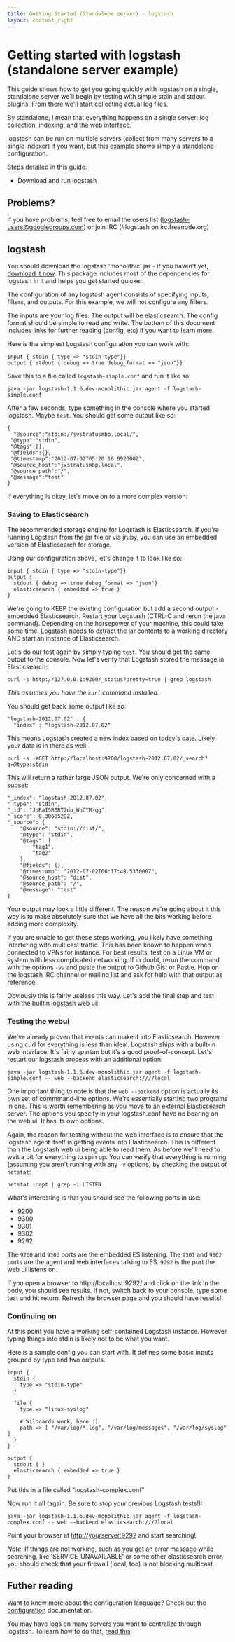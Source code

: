 ```yaml
---
title: Getting Started (Standalone server) - logstash
layout: content_right
---
```

# Getting started with logstash (standalone server example)

This guide shows how to get you going quickly with logstash on a single,
standalone server we'll begin by testing with simple stdin and stdout plugins. From there we'll start collecting actual log files.

By standalone, I mean that everything happens on a single server: log collection, indexing, and the web interface.

logstash can be run on multiple servers (collect from many servers to a single
indexer) if you want, but this example shows simply a standalone configuration.

Steps detailed in this guide:

* Download and run logstash

## Problems?

If you have problems, feel free to email the users list
(logstash-users@googlegroups.com) or join IRC (#logstash on irc.freenode.org)

## logstash

You should download the logstash 'monolithic' jar - if you haven't yet, [download it now](http://semicomplete.com/files/logstash/logstash-1.1.6.dev-monolithic.jar). This package includes most
of the dependencies for logstash in it and helps you get started quicker.

The configuration of any logstash agent consists of specifying inputs, filters,
and outputs. For this example, we will not configure any filters.

The inputs are your log files. The output will be elasticsearch. The config
format should be simple to read and write. The bottom of this document includes
links for further reading (config, etc) if you want to learn more.

Here is the simplest Logstash configuration you can work with:

    input { stdin { type => "stdin-type"}}
    output { stdout { debug => true debug_format => "json"}}

Save this to a file called `logstash-simple.conf` and run it like so:

    java -jar logstash-1.1.6.dev-monolithic.jar agent -f logstash-simple.conf

After a few seconds, type something in the console where you started logstash. Maybe `test`.
You should get some output like so:

    {
      "@source":"stdin://jvstratusmbp.local/",
     "@type":"stdin",
     "@tags":[],
     "@fields":{},
     "@timestamp":"2012-07-02T05:20:16.092000Z",
     "@source_host":"jvstratusmbp.local",
     "@source_path":"/",
     "@message":"test"
    }

If everything is okay, let's move on to a more complex version:

### Saving to Elasticsearch
The recommended storage engine for Logstash is Elasticsearch. If you're running Logstash from the jar file or via jruby, you can use an embedded version of Elasticsearch for storage.

Using our configuration above, let's change it to look like so:

    input { stdin { type => "stdin-type"}}
    output { 
      stdout { debug => true debug_format => "json"}
      elasticsearch { embedded => true }
    }

We're going to KEEP the existing configuration but add a second output - embedded Elasticsearch.
Restart your Logstash (CTRL-C and rerun the java command). Depending on the horsepower of your machine, this could take some time.
Logstash needs to extract the jar contents to a working directory AND start an instance of Elasticsearch.

Let's do our test again by simply typing `test`. You should get the same output to the console.
Now let's verify that Logstash stored the message in Elasticsearch:

    curl -s http://127.0.0.1:9200/_status?pretty=true | grep logstash

_This assumes you have the `curl` command installed._

You should get back some output like so:

    "logstash-2012.07.02" : {
      "index" : "logstash-2012.07.02"

This means Logstash created a new index based on today's date. Likely your data is in there as well:

`curl -s -XGET http://localhost:9200/logstash-2012.07.02/_search?q=@type:stdin`

This will return a rather large JSON output. We're only concerned with a subset:

    "_index": "logstash-2012.07.02",
    "_type": "stdin",
    "_id": "JdRaI5R6RT2do_WhCYM-qg",
    "_score": 0.30685282,
    "_source": {
        "@source": "stdin://dist/",
        "@type": "stdin",
        "@tags": [
            "tag1",
            "tag2"
        ],
        "@fields": {},
        "@timestamp": "2012-07-02T06:17:48.533000Z",
        "@source_host": "dist",
        "@source_path": "/",
        "@message": "test"
    }

Your output may look a little different.
The reason we're going about it this way is to make absolutely sure that we have all the bits working before adding more complexity.

If you are unable to get these steps working, you likely have something interfering with multicast traffic. This has been known to happen when connected to VPNs for instance.
For best results, test on a Linux VM or system with less complicated networking. If in doubt, rerun the command with the options `-vv` and paste the output to Github Gist or Pastie.
Hop on the logstash IRC channel or mailing list and ask for help with that output as reference.

Obviously this is fairly useless this way. Let's add the final step and test with the builtin logstash web ui:

### Testing the webui
We've already proven that events can make it into Elasticsearch. However using curl for everything is less than ideal.
Logstash ships with a built-in web interface. It's fairly spartan but it's a good proof-of-concept. Let's restart our logstash process with an additional option:

    java -jar logstash-1.1.6.dev-monolithic.jar agent -f logstash-simple.conf -- web --backend elasticsearch:///?local

One important thing to note is that the `web --backend` option is actually its own set of commmand-line options. We're essentially starting two programs in one.
This is worth remembering as you move to an external Elasticsearch server. The options you specify in your logstash.conf have no bearing on the web ui. It has its own options.

Again, the reason for testing without the web interface is to ensure that the logstash agent itself is getting events into Elasticsearch. This is different than the Logstash web ui being able to read them.
As before we'll need to wait a bit for everything to spin up. You can verify that everything is running (assuming you aren't running with any `-v` options) by checking the output of `netstat`:

    netstat -napt | grep -i LISTEN

What's interesting is that you should see the following ports in use:

- 9200
- 9300
- 9301
- 9302
- 9292

The `9200` and `9300` ports are the embedded ES listening. The `9301` and `9302` ports are the agent and web interfaces talking to ES. `9292` is the port the web ui listens on.

If you open a browser to http://localhost:9292/ and click on the link in the body, you should see results. If not, switch back to your console, type some test and hit return.
Refresh the browser page and you should have results!

### Continuing on
At this point you have a working self-contained Logstash instance. However typing things into stdin is likely not to be what you want.

Here is a sample config you can start with. It defines some basic inputs
grouped by type and two outputs.

    input {
      stdin {
        type => "stdin-type"
      }

      file {
        type => "linux-syslog"

        # Wildcards work, here :)
        path => [ "/var/log/*.log", "/var/log/messages", "/var/log/syslog" ]
      }
    }

    output {
      stdout { }
      elasticsearch { embedded => true }
    }

Put this in a file called "logstash-complex.conf"

Now run it all (again. Be sure to stop your previous Logstash tests!):

    java -jar logstash-1.1.6.dev-monolithic.jar agent -f logstash-complex.conf -- web --backend elasticsearch:///?local

Point your browser at <http://yourserver:9292> and start searching!

*Note*: If things are not working, such as you get an error message while
searching, like 'SERVICE_UNAVAILABLE' or some other elasticsearch error, you
should check that your firewall (local, too) is not blocking multicast.

## Futher reading

Want to know more about the configuration language? Check out the
[configuration](../configuration) documentation.

You may have logs on many servers you want to centralize through logstash. To
learn how to do that, [read this](getting-started-centralized)
